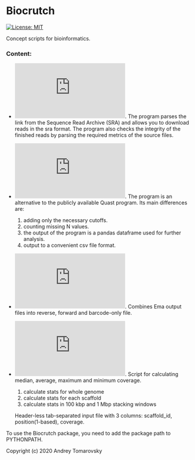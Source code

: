 # Biocrutch
[![License: MIT](https://img.shields.io/badge/License-MIT-yellow.svg)](https://opensource.org/licenses/MIT)

Сoncept scripts for bioinformatics.

### Content:

- ![SRA_toolkit.py](https://github.com/etozhetoma/Biocrutch/blob/master/scripts/SRA_toolkit.py). The program parses the link from the Sequence Read Archive (SRA) and allows you to download reads in the sra format. The program also checks the integrity of the finished reads by parsing the required metrics of the source files.

- ![QuastCore](https://github.com/etozhetoma/Biocrutch/blob/master/scripts/quast_core/main.py). The program is an alternative to the publicly available Quast program. Its main differences are: 
    1. adding only the necessary cutoffs.
    2. counting missing N values.
    3. the output of the program is a pandas dataframe used for further analysis.
    4. output to a convenient csv file format.

- ![ema_bin_to_fastq.py](https://github.com/etozhetoma/Biocrutch/blob/master/scripts/ema_bin_to_fastq.py). Combines Ema output files into reverse, forward and barcode-only file.

- ![coverage_statistics.py](https://github.com/etozhetoma/Biocrutch/blob/master/scripts/coverage_statistics.py). Script for calculating median, average, maximum and minimum coverage.
    1. calculate stats for whole genome
    2. calculate stats for each scaffold
    3. calculate stats in 100 kbp and 1 Mbp stacking windows

    Header-less tab-separated input file with 3 columns: scaffold_id, position(1-based), coverage.

To use the Biocrutch package, you need to add the package path to PYTHONPATH.

Copyright (c) 2020 Andrey Tomarovsky
